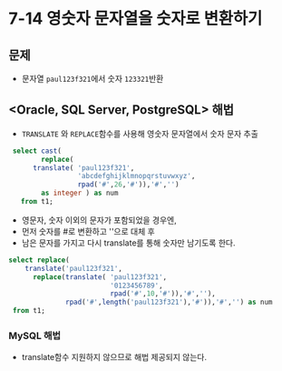# 7-14 영숫자 문자열을 숫자로 변환하기

## 문제
- 문자열 `paul123f321`에서 숫자 `123321`반환

## <Oracle, SQL Server, PostgreSQL> 해법
- `TRANSLATE` 와 `REPLACE`함수를 사용해 영숫자 문자열에서 숫자 문자 추출 

```sql
 select cast(
        replace(
      translate( 'paul123f321',
                 'abcdefghijklmnopqrstuvwxyz',
                 rpad('#',26,'#')),'#','')
        as integer ) as num
   from t1;
```

- 영문자, 숫자 이외의 문자가 포함되었을 경우엔, 
 - 먼저 숫자를 #로 변환하고 ''으로 대체 후
 - 남은 문자를 가지고 다시 translate를 통해 숫자만 남기도록 한다.
 ```sql
 select replace(
     translate('paul123f321',
       replace(translate( 'paul123f321',
                          '0123456789',
                          rpad('#',10,'#')),'#',''),
               rpad('#',length('paul123f321'),'#')),'#','') as num
  from t1;
  ```

### MySQL 해법
- translate함수 지원하지 않으므로 해법 제공되지 않는다.
